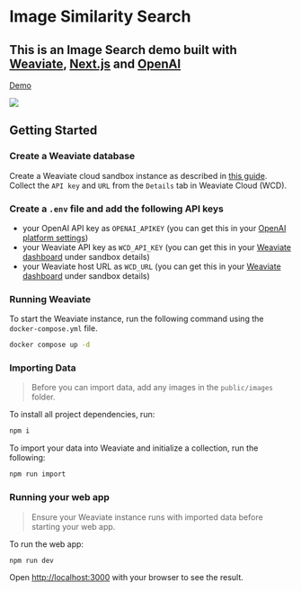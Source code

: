 # Image Similarity Search

## This is an Image Search demo built with [Weaviate](https://weaviate.io), [Next.js](https://nextjs.org/) and [OpenAI](https://openai.com/)

<div>
  <a href="https://www.loom.com/share/0a956272e82d4f23a38a599cef1dd396">
    <p>Demo</p>
  </a>
  <a href="https://www.loom.com/share/0a956272e82d4f23a38a599cef1dd396">
    <img style="max-width:300px;" src="https://cdn.loom.com/sessions/thumbnails/0a956272e82d4f23a38a599cef1dd396-with-play.gif">
  </a>
</div>

## Getting Started

### Create a Weaviate database

Create a Weaviate cloud sandbox instance as described in [this guide](https://weaviate.io/developers/wcs/quickstart).
Collect the `API key` and `URL` from the `Details` tab in Weaviate Cloud (WCD).

### Create a `.env` file and add the following API keys

- your OpenAI API key as `OPENAI_APIKEY` (you can get this in your [OpenAI platform settings](https://platform.openai.com/api-keys))
- your Weaviate API key as `WCD_API_KEY` (you can get this in your [Weaviate dashboard](https://console.weaviate.cloud/dashboard) under sandbox details)
- your Weaviate host URL as `WCD_URL` (you can get this in your [Weaviate dashboard](https://console.weaviate.cloud/dashboard) under sandbox details)

### Running Weaviate

To start the Weaviate instance, run the following command using the `docker-compose.yml` file.

```bash
docker compose up -d
```

### Importing Data

> Before you can import data, add any images in the `public/images` folder.

To install all project dependencies, run:

```bash
npm i
```

To import your data into Weaviate and initialize a collection, run the following:

```bash
npm run import
```

### Running your web app

> Ensure your Weaviate instance runs with imported data before starting your web app.

To run the web app:

```bash
npm run dev
```

Open [http://localhost:3000](http://localhost:3000) with your browser to see the result.
